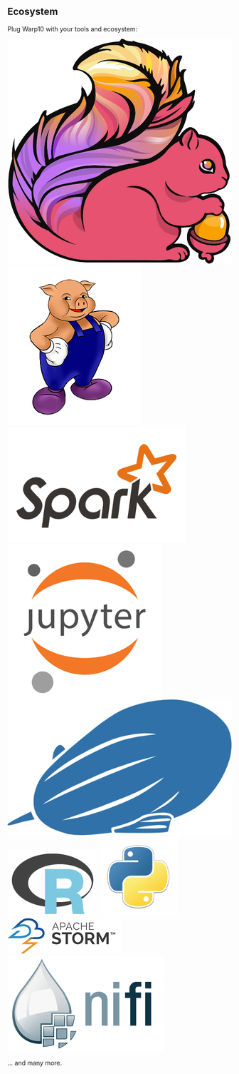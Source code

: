 ## Ecosystem ##

Plug Warp10 with your tools and ecosystem:

<div class="plugin-roster">
    <img src="assets/img/flink.png" >
    <img src="assets/img/pig.png" >
    <img src="assets/img/spark.png" >
    <img src="assets/img/jupyter.png" >
    <img src="assets/img/zeppelin.png" >
    <img src="assets/img/r.png" >
    <img src="assets/img/python.png" >
    <img src="assets/img/storm.png" >
    <img src="assets/img/nifi.png" >
</div>

... and many more.
